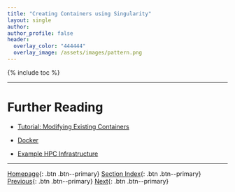 ```yaml
---
title: "Creating Containers using Singularity"
layout: single
author:
author_profile: false
header:
  overlay_color: "444444"
  overlay_image: /assets/images/pattern.png
---
```


{% include toc %}









___
# Further Reading
* [Tutorial: Modifying Existing Containers](07A-singularity-2-tutorial-modyfying-containers)

* [Docker](07B-docker-0-basics)
* [Example HPC Infrastructure](08-example-hpc-infrastructure)

___

[Homepage](../index.md){: .btn  .btn--primary}
[Section Index](00-IntroToHPC-LandingPage){: .btn  .btn--primary}
[Previous](07A-singularity-0-basics){: .btn  .btn--primary}
[Next](07A-singularity-2-tutorial-modyfying-containers){: .btn  .btn--primary}
